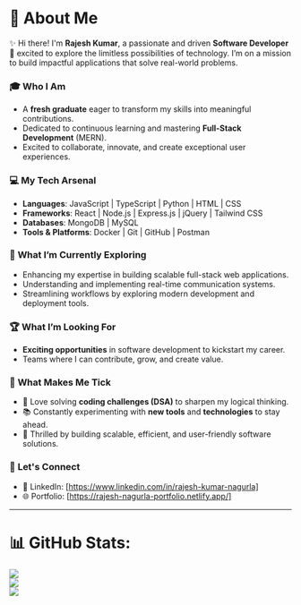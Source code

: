 # 💫 About Me  

✨ Hi there! I'm **Rajesh Kumar**, a passionate and driven **Software Developer** 🚀 excited to explore the limitless possibilities of technology. I’m on a mission to build impactful applications that solve real-world problems.  

### 🎓 **Who I Am**  
- A **fresh graduate** eager to transform my skills into meaningful contributions.  
- Dedicated to continuous learning and mastering **Full-Stack Development** (MERN).  
- Excited to collaborate, innovate, and create exceptional user experiences.  

### 💻 **My Tech Arsenal**  
- **Languages**: JavaScript | TypeScript | Python | HTML | CSS  
- **Frameworks**: React | Node.js | Express.js | jQuery  | Tailwind CSS
- **Databases**: MongoDB | MySQL  
- **Tools & Platforms**: Docker | Git | GitHub | Postman  

### 🌱 **What I’m Currently Exploring**
- Enhancing my expertise in building scalable full-stack web applications.
- Understanding and implementing real-time communication systems.
- Streamlining workflows by exploring modern development and deployment tools. 

### 🏆 **What I’m Looking For**  
- **Exciting opportunities** in software development to kickstart my career.  
- Teams where I can contribute, grow, and create value.
  
### 🎯 **What Makes Me Tick**  
- 🤔 Love solving **coding challenges (DSA)** to sharpen my logical thinking.  
- 📚 Constantly experimenting with **new tools** and **technologies** to stay ahead.  
- 🔧 Thrilled by building scalable, efficient, and user-friendly software solutions.  

### 🌟 **Let's Connect**  
- 🔗 LinkedIn: [https://www.linkedin.com/in/rajesh-kumar-nagurla]  
- 🌐 Portfolio: [https://rajesh-nagurla-portfolio.netlify.app/]
 
---
# 📊 GitHub Stats:
![](https://github-readme-stats.vercel.app/api?username=RAJESH2132&theme=dark&hide_border=false&include_all_commits=true&count_private=true)<br/>
![](https://github-readme-streak-stats.herokuapp.com/?user=RAJESH2132&theme=dark&hide_border=false)<br/>
![](https://github-readme-stats.vercel.app/api/top-langs/?username=RAJESH2132&theme=dark&hide_border=false&include_all_commits=true&count_private=true&layout=compact)
